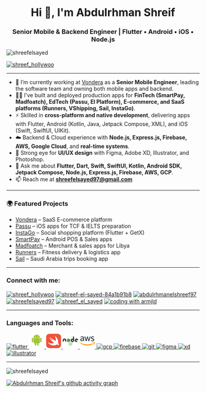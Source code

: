 <h1 align="center">Hi 👋, I'm Abdulrhman Shreif</h1>
<h3 align="center">Senior Mobile & Backend Engineer | Flutter • Android • iOS • Node.js</h3>

<p align="left"> 
  <img src="https://komarev.com/ghpvc/?username=shreefelsayed&label=Profile%20views&color=0e75b6&style=flat" alt="shreefelsayed" /> 
</p>

<p align="left"> 
  <a href="https://twitter.com/shreef_hollywoo" target="blank">
    <img src="https://img.shields.io/twitter/follow/shreef_hollywoo?logo=twitter&style=for-the-badge" alt="shreef_hollywoo" />
  </a> 
</p>

---

- 🔭 I’m currently working at [Vondera](https://vondera.app/) as a **Senior Mobile Engineer**, leading the software team and owning both mobile apps and backend.  
- 👨‍💻 I’ve built and deployed production apps for **FinTech (SmartPay, Madfoatch), EdTech (Passu, El Platform), E-commerce, and SaaS platforms (Runners, VShipping, Sail, InstaGo)**.  
- ⚡ Skilled in **cross-platform and native development**, delivering apps with Flutter, Android (Kotlin, Java, Jetpack Compose, XML), and iOS (Swift, SwiftUI, UIKit).  
- ☁️ Backend & Cloud experience with **Node.js, Express.js, Firebase, AWS, Google Cloud**, and **real-time systems**.  
- 🎨 Strong eye for **UI/UX design** with Figma, Adobe XD, Illustrator, and Photoshop.  
- 💬 Ask me about **Flutter, Dart, Swift, SwiftUI, Kotlin, Android SDK, Jetpack Compose, Node.js, Express.js, Firebase, AWS, GCP**.  
- 📫 Reach me at **shreefelsayed97@gmail.com**

---

<h3 align="left">🌍 Featured Projects</h3>

- [Vondera](https://www.vondera.app/) – SaaS E-commerce platform  
- [Passu](https://apps.apple.com/sa/app/passu-tcf-canada/id6503038668) – iOS apps for TCF & IELTS preparation  
- [InstaGo](https://instago.app/) – Social shopping platform (Flutter + GetX)  
- [SmartPay](https://www.smartpayeg.com/) – Android POS & Sales apps  
- [Madfoatch](http://madfoatech.lpco.ly/) – Merchant & sales apps for Libya  
- [Runners](https://apps.apple.com/us/app/runners-co/id6742024507) – Fitness delivery & logistics app  
- [Sail](https://sailgloble.com/lander) – Saudi Arabia trips booking app  

---

<h3 align="left">Connect with me:</h3>
<p align="left">
<a href="https://twitter.com/shreef_hollywoo" target="blank"><img align="center" src="https://raw.githubusercontent.com/rahuldkjain/github-profile-readme-generator/master/src/images/icons/Social/twitter.svg" alt="shreef_hollywoo" height="30" width="40" /></a>
<a href="https://linkedin.com/in/shreef-el-sayed-84a1b91b8" target="blank"><img align="center" src="https://raw.githubusercontent.com/rahuldkjain/github-profile-readme-generator/master/src/images/icons/Social/linked-in-alt.svg" alt="shreef-el-sayed-84a1b91b8" height="30" width="40" /></a>
<a href="https://fb.com/abdulrhmanelshreef97" target="blank"><img align="center" src="https://raw.githubusercontent.com/rahuldkjain/github-profile-readme-generator/master/src/images/icons/Social/facebook.svg" alt="abdulrhmanelshreef97" height="30" width="40" /></a>
<a href="https://instagram.com/shreefelsayed97" target="blank"><img align="center" src="https://raw.githubusercontent.com/rahuldkjain/github-profile-readme-generator/master/src/images/icons/Social/instagram.svg" alt="shreefelsayed97" height="30" width="40" /></a>
<a href="https://www.behance.net/shreef_el_sayed" target="blank"><img align="center" src="https://raw.githubusercontent.com/rahuldkjain/github-profile-readme-generator/master/src/images/icons/Social/behance.svg" alt="shreef_el_sayed" height="30" width="40" /></a>
<a href="https://www.youtube.com/channel/UCR6EJmFfvqqPEaDDnpqAzAQ" target="blank"><img align="center" src="https://raw.githubusercontent.com/rahuldkjain/github-profile-readme-generator/master/src/images/icons/Social/youtube.svg" alt="coding with armjld" height="30" width="40" /></a>
</p>

---

<h3 align="left">Languages and Tools:</h3>
<p align="left"> 
  <a href="https://flutter.dev" target="_blank" rel="noreferrer"> <img src="https://www.vectorlogo.zone/logos/flutterio/flutterio-icon.svg" alt="flutter" width="40" height="40"/> </a>
  <a href="https://developer.android.com" target="_blank" rel="noreferrer"> <img src="https://raw.githubusercontent.com/devicons/devicon/master/icons/android/android-original-wordmark.svg" alt="android" width="40" height="40"/> </a> 
  <a href="https://developer.apple.com/swift/" target="_blank" rel="noreferrer"> <img src="https://raw.githubusercontent.com/devicons/devicon/master/icons/swift/swift-original.svg" alt="swift" width="40" height="40"/> </a> 
  <a href="https://nodejs.org" target="_blank" rel="noreferrer"> <img src="https://raw.githubusercontent.com/devicons/devicon/master/icons/nodejs/nodejs-original-wordmark.svg" alt="nodejs" width="40" height="40"/> </a> 
  <a href="https://aws.amazon.com" target="_blank" rel="noreferrer"> <img src="https://raw.githubusercontent.com/devicons/devicon/master/icons/amazonwebservices/amazonwebservices-original-wordmark.svg" alt="aws" width="40" height="40"/> </a> 
  <a href="https://cloud.google.com" target="_blank" rel="noreferrer"> <img src="https://www.vectorlogo.zone/logos/google_cloud/google_cloud-icon.svg" alt="gcp" width="40" height="40"/> </a> 
  <a href="https://firebase.google.com/" target="_blank" rel="noreferrer"> <img src="https://www.vectorlogo.zone/logos/firebase/firebase-icon.svg" alt="firebase" width="40" height="40"/> </a> 
  <a href="https://git-scm.com/" target="_blank" rel="noreferrer"> <img src="https://www.vectorlogo.zone/logos/git-scm/git-scm-icon.svg" alt="git" width="40" height="40"/> </a> 
  <a href="https://www.figma.com/" target="_blank" rel="noreferrer"> <img src="https://www.vectorlogo.zone/logos/figma/figma-icon.svg" alt="figma" width="40" height="40"/> </a> 
  <a href="https://www.adobe.com/products/xd.html" target="_blank" rel="noreferrer"> <img src="https://cdn.worldvectorlogo.com/logos/adobe-xd.svg" alt="xd" width="40" height="40"/> </a> 
  <a href="https://www.adobe.com/in/products/illustrator.html" target="_blank" rel="noreferrer"> <img src="https://www.vectorlogo.zone/logos/adobe_illustrator/adobe_illustrator-icon.svg" alt="illustrator" width="40" height="40"/> </a>
</p>

---

<p><img align="center" src="https://github-readme-stats.vercel.app/api/top-langs?username=shreefelsayed&show_icons=true&locale=en&layout=compact" alt="shreefelsayed" /></p>

<!-- ✅ Contribution Graph -->
[![Abdulrhman Shreif's github activity graph](https://github-readme-activity-graph.vercel.app/graph?username=shreefelsayed&bg_color=ffffff&color=000000&line=00b300&point=007500&area=true&hide_border=true)](https://github.com/ashutosh00710/github-readme-activity-graph)
